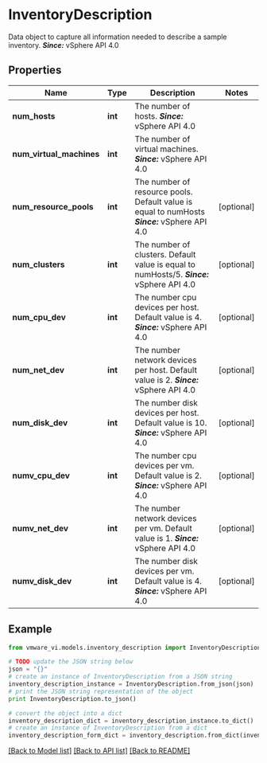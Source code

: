 # InventoryDescription

Data object to capture all information needed to describe a sample inventory.  ***Since:*** vSphere API 4.0 

## Properties
Name | Type | Description | Notes
------------ | ------------- | ------------- | -------------
**num_hosts** | **int** | The number of hosts.  ***Since:*** vSphere API 4.0  | 
**num_virtual_machines** | **int** | The number of virtual machines.  ***Since:*** vSphere API 4.0  | 
**num_resource_pools** | **int** | The number of resource pools.  Default value is equal to numHosts  ***Since:*** vSphere API 4.0  | [optional] 
**num_clusters** | **int** | The number of clusters.  Default value is equal to numHosts/5.  ***Since:*** vSphere API 4.0  | [optional] 
**num_cpu_dev** | **int** | The number cpu devices per host.  Default value is 4.  ***Since:*** vSphere API 4.0  | [optional] 
**num_net_dev** | **int** | The number network devices per host.  Default value is 2.  ***Since:*** vSphere API 4.0  | [optional] 
**num_disk_dev** | **int** | The number disk devices per host.  Default value is 10.  ***Since:*** vSphere API 4.0  | [optional] 
**numv_cpu_dev** | **int** | The number cpu devices per vm.  Default value is 2.  ***Since:*** vSphere API 4.0  | [optional] 
**numv_net_dev** | **int** | The number network devices per vm.  Default value is 1.  ***Since:*** vSphere API 4.0  | [optional] 
**numv_disk_dev** | **int** | The number disk devices per vm.  Default value is 4.  ***Since:*** vSphere API 4.0  | [optional] 

## Example

```python
from vmware_vi.models.inventory_description import InventoryDescription

# TODO update the JSON string below
json = "{}"
# create an instance of InventoryDescription from a JSON string
inventory_description_instance = InventoryDescription.from_json(json)
# print the JSON string representation of the object
print InventoryDescription.to_json()

# convert the object into a dict
inventory_description_dict = inventory_description_instance.to_dict()
# create an instance of InventoryDescription from a dict
inventory_description_form_dict = inventory_description.from_dict(inventory_description_dict)
```
[[Back to Model list]](../README.md#documentation-for-models) [[Back to API list]](../README.md#documentation-for-api-endpoints) [[Back to README]](../README.md)


